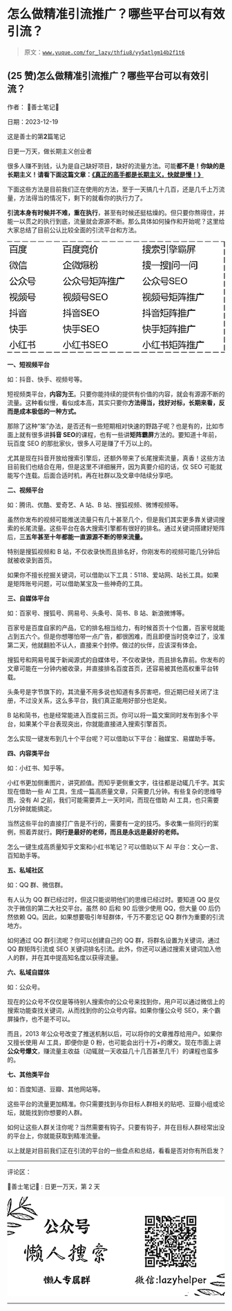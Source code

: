 # 怎么做精准引流推广？哪些平台可以有效引流？

> 原文：[`www.yuque.com/for_lazy/thfiu8/yy5atlgm14b2f1t6`](https://www.yuque.com/for_lazy/thfiu8/yy5atlgm14b2f1t6)

## (25 赞)怎么做精准引流推广？哪些平台可以有效引流？

作者： 💖善士笔记💖

日期：2023-12-19

这是善士的第**2**篇笔记

日更一万天，做长期主义创业者

很多人赚不到钱，认为是自己缺好项目，缺好的流量方法。可能**都不是！你缺的是长期主义！**请看下面这篇文章：**[《真正的高手都是长期主义，快就是慢！》](https://articles.zsxq.com/id_4bxlokx6431j.html)**

下面这些方法是目前我们正在使用的方法，至于一天搞几十几百，还是几千上万流量，方法得当的情况下，剩下的就看你的执行力了。

**引流本身有时候并不难，重在执行**，甚至有时候还挺枯燥的。但只要你熬得住，并能一以贯之的执行到底，流量就会源源不断。那么具体如何操作和开始呢？这里给大家总结了目前公认比较全面的引流平台和方法。

![](img/066138e644d4dc6212efe3847b2406da.png)

**一、短视频平台**

如：抖音、快手、视频号等。

短视频类平台，**内容为王**。只要你能持续的提供有价值的内容，就会有源源不断的流量。这种看似慢，看似成本高，其实只要你**方法得当，找好对标，长期来看，反而是成本极低的一种方式。**

那除了这种“笨”办法，是否还有一些短期相对快速的野路子呢？也是有的，比如市面上就有很多讲**抖音 SEO**的课程，也有一些讲**矩阵霸屏**方法的。要知道十年前，玩百度 SEO 的那批家伙，很多人可是赚了千万以上的。

尤其是现在抖音开放给搜索引擎后，还额外带来了长尾搜索流量，真香！这些方法目前我们也结合在用，但是这里不详细展开，因为真要介绍的话，仅 SEO 可能就能写个连载。后面合适时机，再在社群以及文章中陆续分享吧。

**二、视频平台**

如：腾讯、优酷、爱奇艺、A 站、B 站、搜狐视频、微博视频等。

虽然你发布的视频可能推送流量只有几十甚至几个，但是我们其实更多靠关键词搜索的长尾流量。这些平台在各大搜索引擎都有很好的排名。通过关键词搭建好矩阵后，**三五年甚至十年都能一直源源不断的带来流量。**

特别是搜狐视频和 B 站，不仅收录快而且排名好，你刚发布的视频可能几分钟后就被收录到首页。

如果你不擅长挖掘关键词，可以借助以下工具：5118、爱站网、站长工具。如果是矩阵账号问题，可以借助某宝及一些神奇的工具。

**三、自媒体平台**

如：百家号、搜狐号、网易号、头条号、简书、B 站、新浪微博等。

百家号是百度自家的产品，它的排名相当给力，有时候首页十个位置，百家号就能占到五六个。但是你想哪怕带一点广告，都很困难，而且即便当时侥幸过了，没准第二天，他就翻脸不认人，直接来个封停。做过的伙伴，应该深有体会。

搜狐号和网易号属于新闻源式的自媒体号，不仅收录快，而且排名靠前。你发布的文章可能在一分钟内被收录，并直接排名百度首页，还容易被其他高权重平台转载。

头条号是字节旗下的，其流量不用多说也知道有多厉害吧，但近期已经关闭了注册，不过没关系，这么多平台，我们真正能用好部分也足矣。

B 站和简书，也是经常能进入百度前三页。你可以将一篇文案同时发布到多个平台，如果某个平台表现突出，你就能直接进入搜索引擎首页。

怎么实现一键发布到几十个平台呢？可以借助以下平台：融媒宝、易媒助手等。

**四、内容类平台**

如：小红书、知乎等。

小红书更加侧重图片，讲究颜值。而知乎更侧重文字，往往都是动辄几千字。其实现在借助一些 AI 工具，生成一篇高质量文章，只需要几分钟。有些复杂的思维导图，没有 AI 之前，我们可能需要弄上一天时间，而现在借助 AI 工具，也只需要几分钟就能搞定。

当然这些平台的直接打广告是不行的，需要有一定的技巧。多收集一些同行的案例，照着弄就行。**同行是最好的老师，而且是永远是最好的老师。**

怎么一键生成高质量知乎文案和小红书笔记？可以借助以下 AI 平台：文心一言、百知助手等。

**五、私域社区**

如：QQ 群、微信群。

有人认为 QQ 群已经过时，但这只能说明他们的思维已经过时。要知道 QQ 是仅次于微信的第二大社交平台。虽然 80 后和 90 后很少使用 QQ，但大量 00 后仍然依赖 QQ。因此，如果想要吸引年轻群体，千万不要忘记 QQ 群作为重要的引流地方。

如何通过 QQ 群引流呢？你可以创建自己的 QQ 群，将群名设置为关键词，通过 QQ 群矩阵引流或 SEO 关键词排名引流。此外，你还可以通过搜索关键词加入他人的群，并在其中提高知名度以获得流量。

**六、私域自媒体**

如：公众号。

现在的公众号不仅仅是等待别人搜索你的公众号来找到你，用户可以通过微信上的搜索功能查找关键词，从而找到你的公众号内容。如果你懂公众号 SEO，来个霸屏操作，也不是不可以。

而且，2013 年公众号改变了推送机制以后，可以将你的文章推荐给用户。如果你又擅长使用 AI 工具，即便你是 0 粉，也可能会出行十万+的爆文。现在市面上讲**公众号爆文**，赚流量主收益（动辄就一天收益几十几百甚至几千）的课程也蛮多的。

**七、其他类平台**

如：百度知道、豆瓣、其他网站等。

这些平台的流量更加精准。你只需要找到与你目标人群相关的贴吧、豆瓣小组或论坛，就能找到你想要的人群。

如何让这些人群关注你呢？当然需要有钩子。只要有钩子，并在目标人群经常出没的平台上，你就能获取到精准流量。

以上就是对目前我们正在引流的平台的一些盘点和总结，看看是否对你有所启发？

* * *

评论区：

💖善士笔记💖 : 日更一万天，第 2 天

![](img/21de372a77ea1f441c613f7316831ae1.png)

* * *